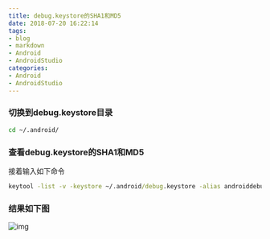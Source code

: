 ```yaml
---
title: debug.keystore的SHA1和MD5
date: 2018-07-20 16:22:14
tags:
- blog
- markdown
- Android 
- AndroidStudio
categories:
- Android
- AndroidStudio
---
```


### 切换到debug.keystore目录

```cmd
cd ~/.android/
```
### 查看debug.keystore的SHA1和MD5

接着输入如下命令
```cmd
keytool -list -v -keystore ~/.android/debug.keystore -alias androiddebugkey -storepass android -keypass android
```

### 结果如下图
![img](http://m.qpic.cn/psb?/V11BgY9M4abG72/yN2G49C4*PYlDiQPFshF3fXoEmAzM5jwb04B43RmAKE!/b/dC8BAAAAAAAA&bo=zgIrAgAAAAADB8c!&rf=viewer_4)

